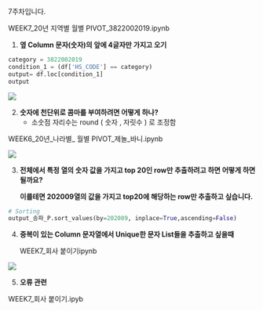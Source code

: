 7주차입니다.



WEEK7_20년 지역별 월별 PIVOT_3822002019.ipynb

1. **옆 Column 문자(숫자)의 앞에 4글자만 가지고 오기**

```python
category = 3822002019
condition_1 = (df['HS_CODE'] == category)
output= df.loc[condition_1]
output
```

![](https://blogfiles.pstatic.net/MjAyMDEwMjlfMTk4/MDAxNjAzOTY1MDU0NTA2.THv2TyCVIyyFZS13KYTXZyTrhHERUOhbFVUP2S9Ve8Mg.5kNuulFKvPI6iNVpWaDd0t4Izmi_S0hXZOwA1Rfs3Fkg.PNG.ikeyada/201029_df_data%EC%9D%98_%EA%B8%B0%EB%B3%B8_%ED%98%95%ED%83%9C.PNG)



2. **숫자에 천단위로 콤마를 부여하려면 어떻게 하나?**
   * 소숫점 자리수는 round (  숫자 , 자릿수 ) 로 조정함

WEEK6_20년_나라별_ 월별 PIVOT_제놀_바니.ipynb

![](https://blogfiles.pstatic.net/MjAyMDEwMjlfNjIg/MDAxNjAzOTY1NDA0OTg2.iroPrqcVYOveWEXaIY0TJkKQ6YnCESEF_xu0zAbOZzMg.Gk4uDceTvE0asDGdIjUOtyfpFtsZkFDdonjP2PGIyXYg.PNG.ikeyada/201029_%EB%8B%AC%EB%9F%AC%EC%97%90_%EC%B2%9C%EB%8B%A8%EC%9C%84%EB%8B%B9_%EC%BD%A4%EB%B0%94_%EB%B6%80%EC%97%AC%EB%8A%94_%EC%96%B4%EB%96%BB%EA%B2%8C.PNG)



3. **전체에서 특정 열의 숫자 값을 가지고 top 20인 row만 추출하려고 하면 어떻게 하면 될까요?**

   **이를테면 202009열의 값을 가지고 top20에 해당하는 row만 추출하고 싶습니다.**

   

```python
# Sorting
output_송파_P.sort_values(by=202009, inplace=True,ascending=False)
```



4. **중복이 있는 Column 문자열에서 Unique한 문자 List들을 추출하고 싶을때**

   WEEK7_회사 붙이기ipynb

![](https://blogfiles.pstatic.net/MjAyMDEwMjlfMTk2/MDAxNjAzOTY3ODAyNjA5.rY4nIkYgP6nSyHGIJj2fuzPM8lPH6RjrEQHN7PP7bSUg.dfNb-QruU6HCYgpXtXoWKaPXqjLB-e0f9YqW3xiAt4cg.PNG.ikeyada/201029_%EC%A4%91%EB%B3%B5%EB%90%9C_%ED%9A%8C%EC%82%AC_list.PNG)



5. **오류 관련**

WEEK7_회사 붙이기.ipyb